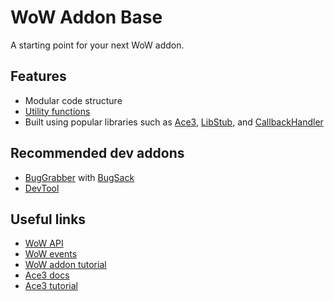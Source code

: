 # WoW Addon Base

A starting point for your next WoW addon.

## Features

- Modular code structure
- [Utility functions](/Utils.lua)
- Built using popular libraries such as [Ace3](https://www.wowace.com/projects/ace3), [LibStub](https://www.wowace.com/projects/libstub), and [CallbackHandler](https://www.wowace.com/projects/callbackhandler)

## Recommended dev addons

- [BugGrabber](https://www.curseforge.com/wow/addons/bug-grabber) with [BugSack](https://www.curseforge.com/wow/addons/bugsack)
- [DevTool](https://github.com/brittyazel/DevTool)

## Useful links

- [WoW API](https://wow.gamepedia.com/API)
- [WoW events](https://wow.gamepedia.com/Events)
- [WoW addon tutorial](https://wowpedia.fandom.com/wiki/Create_a_WoW_AddOn_in_15_Minutes)
- [Ace3 docs](https://www.wowace.com/projects/ace3/pages)
- [Ace3 tutorial](https://wowpedia.fandom.com/wiki/Ace3_for_Dummies)
